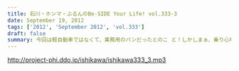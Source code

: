 ```yaml
---
title: 石川・ホンマ・ぶるんのBe-SIDE Your Life! vol.333-3
date: September 19, 2012
tags: ['2012', 'September 2012', 'vol.333']
draft: false
summary: 今回は軽自動車ではなくて、業務用のバンだったとのこ と！しかしまぁ、乗り心地を重視しないレンタカーの選択。軍用機で移動する兵士たちみたいなもんか～～ＮＡＭＡＥ
---
```


http://project-phi.ddo.jp/ishikawa/ishikawa333_3.mp3